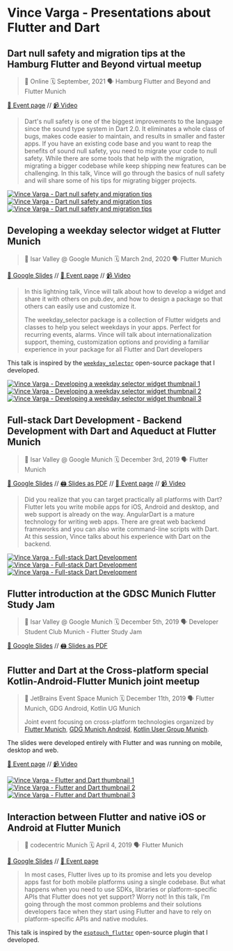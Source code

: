 # Vince Varga - Presentations about Flutter and Dart

## Dart null safety and migration tips at the Hamburg Flutter and Beyond virtual meetup

> 📍 Online 🗓 September, 2021 🗣 Hamburg Flutter and Beyond and Flutter Munich

[🎤  Event page](https://www.meetup.com/Hamburg-Flutter-and-Beyond/events/279297396/) // [📹  Video](https://youtu.be/rjmGjBpOyDw?t=4883)

> Dart's null safety is one of the biggest improvements to the language since the sound type system in Dart 2.0. It eliminates a whole class of bugs, makes code easier to maintain, and results in smaller and faster apps. If you have an existing code base and you want to reap the benefits of sound null safety, you need to migrate your code to null safety. While there are some tools that help with the migration, migrating a bigger codebase while keep shipping new features can be challenging. In this talk, Vince will go through the basics of null safety and will share some of his tips for migrating bigger projects.

[![Vince Varga - Dart null safety and migration tips](https://img.youtube.com/vi/rjmGjBpOyDw/1.jpg)![Vince Varga - Dart null safety and migration tips](https://img.youtube.com/vi/rjmGjBpOyDw/2.jpg)![Vince Varga - Dart null safety and migration tips](https://img.youtube.com/vi/rjmGjBpOyDw/3.jpg)](https://www.youtube.com/watch?v=rjmGjBpOyDw)

## Developing a weekday selector widget at Flutter Munich

> 📍 Isar Valley @ Google Munich 🗓 March 2nd, 2020 🗣 Flutter Munich

[🔖  Google Slides](https://docs.google.com/presentation/d/1A5uJXmFGgDsagU4JS7f6Ug18pXmGQRS72XKmLKrhKbQ/edit?usp=sharing) // [🎤  Event page](https://www.meetup.com/Flutter-Munich/events/265680691/) // [📹  Video](https://www.youtube.com/watch?v=F7EiRb5PT2U)

> In this lightning talk, Vince will talk about how to develop a widget and share it with others on pub.dev, and how to design a package so that others can easily use and customize it.
>
> The weekday_selector package is a collection of Flutter widgets and classes to help you select weekdays in your apps. Perfect for recurring events, alarms. Vince will talk about internationalization support, theming, customization options and providing a familiar experience in your package for all Flutter and Dart developers

This talk is inspired by the [`weekday_selector`](https://pub.dev/packages/weekday_selector) open-source package that I developed.

[![Vince Varga - Developing a weekday selector widget thumbnail 1](https://img.youtube.com/vi/F7EiRb5PT2U/1.jpg)![Vince Varga - Developing a weekday selector widget thumbnail 2](https://img.youtube.com/vi/F7EiRb5PT2U/2.jpg)![Vince Varga - Developing a weekday selector widget thumbnail 3](https://img.youtube.com/vi/F7EiRb5PT2U/3.jpg)](https://www.youtube.com/watch?v=F7EiRb5PT2U)

## Full-stack Dart Development - Backend Development with Dart and Aqueduct at Flutter Munich

> 📍 Isar Valley @ Google Munich 🗓 December 3rd, 2019 🗣 Flutter Munich

[🔖  Google Slides](https://docs.google.com/presentation/d/1BT6HCaj0vln2LJNG10lwnPt0sj5__EYpEZSfOj9u5tQ/edit?usp=sharing) // [🖨  Slides as PDF](./2019-12-03/Fullstack_Dart_-_Backend.pdf) // [🎤  Event page](https://www.meetup.com/Flutter-Munich/events/264007243/) // [📹  Video](https://www.youtube.com/watch?v=dSj3_u0xMaI)

> Did you realize that you can target practically all platforms with Dart? Flutter lets you write mobile apps for iOS, Android and desktop, and web support is already on the way. AngularDart is a mature technology for writing web apps. There are great web backend frameworks and you can also write command-line scripts with Dart.
> At this session, Vince talks about his experience with Dart on the backend.

[![Vince Varga - Full-stack Dart Development](https://img.youtube.com/vi/dSj3_u0xMaI/1.jpg)![Vince Varga - Full-stack Dart Development](https://img.youtube.com/vi/dSj3_u0xMaI/2.jpg)![Vince Varga - Full-stack Dart Development](https://img.youtube.com/vi/dSj3_u0xMaI/3.jpg)](https://www.youtube.com/watch?v=dSj3_u0xMaI)

## Flutter introduction at the GDSC Munich Flutter Study Jam

> 📍 Isar Valley @ Google Munich 🗓 December 5th, 2019 🗣 Developer Student Club Munich - Flutter Study Jam

[🔖  Google Slides](https://docs.google.com/presentation/d/1SiKFU392XXc94ce4xtCyX3F_T-i_jjaTWLV2kJCaCko/edit?usp=sharing) // [🖨  Slides as PDF](./2019-12-05/FlutterDSC.pdf)

## Flutter and Dart at the Cross-platform special Kotlin-Android-Flutter Munich joint meetup

> 📍 JetBrains Event Space Munich 🗓 December 11th, 2019 🗣 Flutter Munich, GDG Android, Kotlin UG Munich
>
> Joint event focusing on cross-platform technologies organized by [Flutter Munich](https://www.meetup.com/Flutter-Munich), [GDG Munich Android](https://www.meetup.com/GDG-Munich-Android/events/265929157/), [Kotlin User Group Munich](https://www.meetup.com/Kotlin-User-Group-Munich/events/265932284).

The slides were developed entirely with Flutter and was running on mobile, desktop and web.

[🎤  Event page](https://www.meetup.com/Flutter-Munich/events/265931319/) // [📹  Video](https://www.youtube.com/watch?v=diunwwXgMK4&t=218)

[![Vince Varga - Flutter and Dart thumbnail 1](https://img.youtube.com/vi/diunwwXgMK4/1.jpg)![Vince Varga - Flutter and Dart thumbnail 2](https://img.youtube.com/vi/diunwwXgMK4/2.jpg)![Vince Varga - Flutter and Dart thumbnail 3](https://img.youtube.com/vi/diunwwXgMK4/3.jpg)](https://www.youtube.com/watch?v=diunwwXgMK4&t=218)

## Interaction between Flutter and native iOS or Android at Flutter Munich

> 📍 codecentric Munich 🗓 April 4, 2019 🗣 Flutter Munich

[🔖  Google Slides](https://docs.google.com/presentation/d/1fp5MWeRnDlGL7oj-575eG3PfaDsc7CepU3xeCfBv1Nw/edit?usp=sharing) // [🎤  Event page](https://www.meetup.com/Flutter-Munich/events/258629827/)

> In most cases, Flutter lives up to its promise and lets you develop apps fast for both mobile platforms using a single codebase. But what happens when you need to use SDKs, libraries or platform-specific APIs that Flutter does not yet support? Worry not! In this talk, I'm going through the most common problems and their solutions developers face when they start using Flutter and have to rely on platform-specific APIs and native modules.

This talk is inspired by the [`esptouch_flutter`](https://pub.dev/packages/esptouch_flutter) open-source plugin that I developed.
